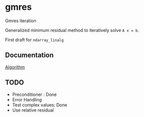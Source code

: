# gmres

Gmres iteration

Generalized minimum residual method to iteratively solve
`A x = b`.

First draft for `ndarray_linalg`

## Documentation

<a href="https://github.com/preiter93/gmres/blob/master/doc/gmres.pdf" target="_blank">Algorithm</a>

## TODO
- Preconditioner : Done
- Error Handling
- Test complex values: Done
- Use relative residual
